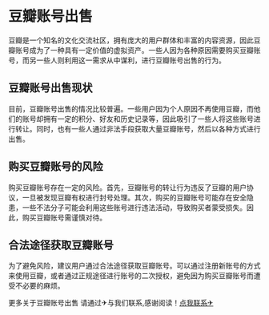 # 豆瓣账号出售

豆瓣是一个知名的文化交流社区，拥有庞大的用户群体和丰富的内容资源，因此豆瓣账号成为了一种具有一定价值的虚拟资产。一些人因为各种原因需要购买豆瓣账号，而另一些人则利用这一需求从中谋利，进行豆瓣账号出售的行为。

## 豆瓣账号出售现状

目前，豆瓣账号出售的情况比较普遍。一些用户因为个人原因不再使用豆瓣，而他们的账号却拥有一定的积分、好友和历史记录等，因此吸引了一些人将这些账号进行转让。同时，也有一些人通过非法手段获取大量豆瓣账号，然后以各种方式进行出售。

## 购买豆瓣账号的风险

购买豆瓣账号存在一定的风险。首先，豆瓣账号的转让行为违反了豆瓣的用户协议，一旦被发现豆瓣有权进行封号处理。其次，购买的豆瓣账号可能存在安全隐患，一些不法分子可能会利用这些账号进行违法活动，导致购买者蒙受损失。因此，购买豆瓣账号需谨慎对待。

## 合法途径获取豆瓣账号

为了避免风险，建议用户通过合法途径获取豆瓣账号。可以通过注册新账号的方式来使用豆瓣，或者通过正规途径进行账号的二次授权，避免因为购买豆瓣账号而遭受不必要的麻烦。

更多关于豆瓣账号出售 请通过✈与我们联系,感谢阅读！[点我联系✈](https://img.k02.cc)